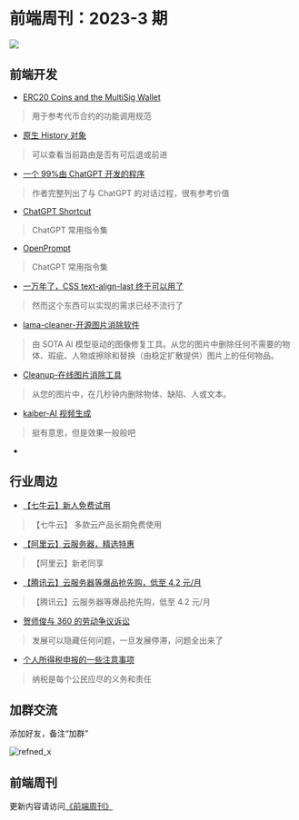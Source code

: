 # 前端周刊：2023-3 期

[![](https://frontend-weekly.com/img/bing/2023-4-18.jpg?imageMogr2/thumbnail/960x)](https://cn.bing.com/search?q=royal+botanic+gardens+kew)

## 前端开发

- [ERC20 Coins and the MultiSig Wallet](https://medium.com/hellogold/erc20-coins-and-the-multisig-wallet-acc3b43e2137)

> 用于参考代币合约的功能调用规范

- [原生 History 对象](https://developer.mozilla.org/en-US/docs/Web/API/History/state)

> 可以查看当前路由是否有可后退或前进

- [一个 99%由 ChatGPT 开发的程序](https://github.com/szpnygo/VecTextSearch)

> 作者完整列出了与 ChatGPT 的对话过程，很有参考价值

- [ChatGPT Shortcut ](https://ai.newzone.top/)

> ChatGPT 常用指令集

- [OpenPrompt](https://openprompt.co/)

> ChatGPT 常用指令集

- [一万年了，CSS text-align-last 终于可以用了](https://www.zhangxinxu.com/wordpress/2023/03/css-text-align-last/)

> 然而这个东西可以实现的需求已经不流行了

- [lama-cleaner-开源图片消除软件](https://github.com/Sanster/lama-cleaner)

> 由 SOTA AI 模型驱动的图像修复工具。从您的图片中删除任何不需要的物体、瑕疵、人物或擦除和替换（由稳定扩散提供）图片上的任何物品。

- [Cleanup-在线图片消除工具](https://clipdrop.co/cleanup)

> 从您的图片中，在几秒钟内删除物体、缺陷、人或文本。

- [kaiber-AI 视频生成](https://www.kaiber.ai/)

> 挺有意思，但是效果一般般吧

- [](https://agentgpt.reworkd.ai/)

## 行业周边

- [【七牛云】新人免费试用](https://s.qiniu.com/vmUnIr)

> 【七牛云】 多款云产品长期免费使用

- [【阿里云】云服务器，精选特惠](https://www.aliyun.com/daily-act/ecs/activity_selection?userCode=y31qmczl)

> 【阿里云】新老同享

- [【腾讯云】云服务器等爆品抢先购，低至 4.2 元/月](https://cloud.tencent.com/act/cps/redirect?redirect=2446&cps_key=55b0d6026f97f5980bceec15fcefa0af&from=console)

> 【腾讯云】云服务器等爆品抢先购，低至 4.2 元/月

- [贺师俊与 360 的劳动争议诉讼](https://github.com/hax/heshijun_v_360)

> 发展可以隐藏任何问题，一旦发展停滞，问题全出来了

- [个人所得税申报的一些注意事项](https://mp.weixin.qq.com/s/RQMR2iJdwdEC4bOZ2MHiOA)

> 纳税是每个公民应尽的义务和责任

## 加群交流

添加好友，备注“加群”

![refned_x](https://frontend-weekly.com/img/a/refined-x.jpg)

## 前端周刊

更新内容请访问[《前端周刊》](https://frontend-weekly.com/)

